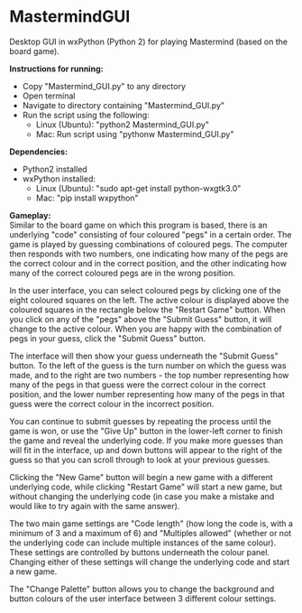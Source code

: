# MastermindGUI
Desktop GUI in wxPython (Python 2) for playing Mastermind (based on the board game).

**Instructions for running:**
- Copy "Mastermind_GUI.py" to any directory
- Open terminal
- Navigate to directory containing "Mastermind_GUI.py"
- Run the script using the following:
  - Linux (Ubuntu): "python2 Mastermind_GUI.py"
  - Mac: Run script using "pythonw Mastermind_GUI.py"

**Dependencies:**
  - Python2 installed
  - wxPython installed:
    - Linux (Ubuntu): "sudo apt-get install python-wxgtk3.0"
    - Mac: "pip install wxpython"

**Gameplay:**  
Similar to the board game on which this program is based, there is an underlying "code" consisting of four coloured "pegs" in a certain order. The game is played by guessing combinations of coloured pegs. The computer then responds with two numbers, one indicating how many of the pegs are the correct colour and in the correct position, and the other indicating how many of the correct coloured pegs are in the wrong position.
  
In the user interface, you can select coloured pegs by clicking one of the eight coloured squares on the left. The active colour is displayed above the coloured
squares in the rectangle below the "Restart Game" button. When you click on any of the "pegs" above the "Submit Guess" button, it will change to the active colour. When you are happy with the combination of pegs in your guess, click the "Submit Guess" button.
  
The interface will then show your guess underneath the "Submit Guess" button. To the left of the guess is the turn number on which the guess was made, and to the right are two numbers - the top number representing how many of the pegs in that guess were the correct colour in the correct position, and the lower number representing how many of the pegs in that guess were the correct colour in the incorrect position.
  
You can continue to submit guesses by repeating the process until the game is won, or use the "Give Up" button in the lower-left corner to finish the game and reveal the underlying code. If you make more guesses than will fit in the interface, up and down buttons will appear to the right of the guess so that you can scroll through to look at your previous guesses.
  
Clicking the "New Game" button will begin a new game with a different underlying code, while clicking "Restart Game" will start a new game, but without changing the underlying code (in case you make a mistake and would like to try again with the same answer).
  
The two main game settings are "Code length" (how long the code is, with a minimum of 3 and a maximum of 6) and "Multiples allowed" (whether or not the underlying code can include multiple instances of the same colour). These settings are controlled by buttons underneath the colour panel. Changing either of these settings will change the underlying code and start a new game.
  
The "Change Palette" button allows you to change the background and button colours of the user interface between 3 different colour settings.
